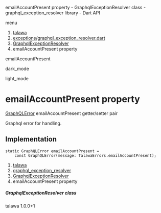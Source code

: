 




emailAccountPresent property - GraphqlExceptionResolver class - graphql\_exception\_resolver library - Dart API







menu

1. [talawa](../../index.html)
2. [exceptions/graphql\_exception\_resolver.dart](../../exceptions_graphql_exception_resolver/exceptions_graphql_exception_resolver-library.html)
3. [GraphqlExceptionResolver](../../exceptions_graphql_exception_resolver/GraphqlExceptionResolver-class.html)
4. emailAccountPresent property

emailAccountPresent


dark\_mode

light\_mode




# emailAccountPresent property


[GraphQLError](https://pub.dev/documentation/gql_exec/1.1.1-alpha+1699813812660/graphql_flutter/GraphQLError-class.html)
emailAccountPresent
getter/setter pair

Graphql error for handling.


## Implementation

```
static GraphQLError emailAccountPresent =
    const GraphQLError(message: TalawaErrors.emailAccountPresent);
```

 


1. [talawa](../../index.html)
2. [graphql\_exception\_resolver](../../exceptions_graphql_exception_resolver/exceptions_graphql_exception_resolver-library.html)
3. [GraphqlExceptionResolver](../../exceptions_graphql_exception_resolver/GraphqlExceptionResolver-class.html)
4. emailAccountPresent property

##### GraphqlExceptionResolver class





talawa
1.0.0+1






